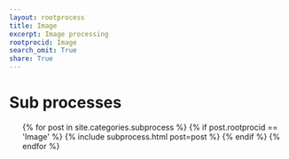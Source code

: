 ```yaml
---
layout: rootprocess
title: Image
excerpt: Image processing
rootprocid: Image
search_omit: True
share: True
---
```

<h1 class='foot-description'>Sub processes</h1>
<ul class='post-list'>
{% for post in site.categories.subprocess %}
 {% if post.rootprocid == 'Image' %}
   {% include subprocess.html post=post %}
 {% endif %}
{% endfor %}
</ul>
